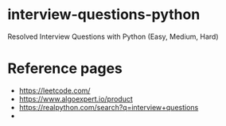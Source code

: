 # interview-questions-python
Resolved Interview Questions with Python (Easy, Medium, Hard)

# Reference pages

* https://leetcode.com/
* https://www.algoexpert.io/product
* https://realpython.com/search?q=interview+questions
* 
